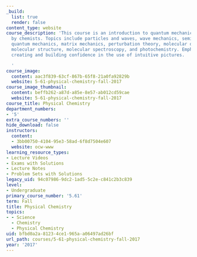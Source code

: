 ```yaml
---
_build:
  list: true
  render: false
content_type: website
course_description: 'This course is an introduction to quantum mechanics for _use_
  by chemists. Topics include particles and waves, wave mechanics, semi-classical
  quantum mechanics, matrix mechanics, perturbation theory, molecular orbital theory,
  molecular structure, molecular spectroscopy, and photochemistry. Emphasis is on
  creating and building confidence in the use of intuitive pictures.

  '
course_image:
  content: aac3f839-63cf-867b-65f8-21a0fa92829b
  website: 5-61-physical-chemistry-fall-2017
course_image_thumbnail:
  content: beffb262-a87d-a85e-8e57-ab012cd59cae
  website: 5-61-physical-chemistry-fall-2017
course_title: Physical Chemistry
department_numbers:
- '5'
extra_course_numbers: ''
hide_download: false
instructors:
  content:
  - 3bb00750-4104-95e3-58ad-6f8d7504e607
  website: ocw-www
learning_resource_types:
- Lecture Videos
- Exams with Solutions
- Lecture Notes
- Problem Sets with Solutions
legacy_uid: 94c07986-9dc2-1ad5-5c2e-c841c2b3c839
level:
- Undergraduate
primary_course_number: '5.61'
term: Fall
title: Physical Chemistry
topics:
- - Science
  - Chemistry
  - Physical Chemistry
uid: bfbd0a2a-8123-4ce1-965a-a06497ad26bf
url_path: courses/5-61-physical-chemistry-fall-2017
year: '2017'
---
```

